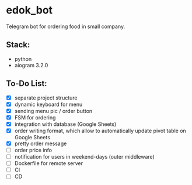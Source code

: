 # edok_bot
Telegram bot for ordering food in small company.

## Stack:
- python
- aiogram 3.2.0

## To-Do List:
- [x] separate project structure
- [x] dynamic keyboard for menu
- [x] sending menu pic / order button
- [x] FSM for ordering
- [x] integration with database (Google Sheets)
- [x] order writing format, which allow to automatically update pivot table on Google Sheets
- [x] pretty order message
- [ ] order price info
- [ ] notification for users in weekend-days (outer middleware)
- [ ] Dockerfile for remote server
- [ ] CI
- [ ] CD
